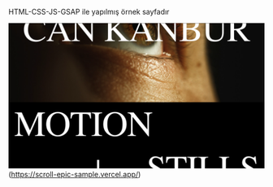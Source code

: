 HTML-CSS-JS-GSAP ile yapılmış örnek sayfadır

![Screenshot](./assets/ss1.png)(https://scroll-epic-sample.vercel.app/)